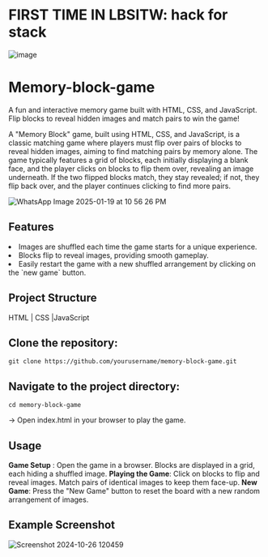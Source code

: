  # FIRST TIME IN LBSITW: hack for  stack

![image](https://github.com/user-attachments/assets/e109ba12-ee5b-46c4-ab40-c4ff385a9bad)




# Memory-block-game

A fun and interactive memory game built with HTML, CSS, and JavaScript. Flip blocks to reveal hidden images and match pairs to win the game!

A "Memory Block" game, built using HTML, CSS, and JavaScript, is a classic matching game where players must flip over pairs of blocks to reveal hidden images, aiming to find matching pairs by memory alone. The game typically features a grid of blocks, each initially displaying a blank face, and the player clicks on blocks to flip them over, revealing an image underneath. If the two flipped blocks match, they stay revealed; if not, they flip back over, and the player continues clicking to find more pairs.

![WhatsApp Image 2025-01-19 at 10 56 26 PM](https://github.com/user-attachments/assets/47e5c1f4-9100-4a9e-bf84-a85da665d11c)


## Features 
<li> Images are shuffled each time the game starts for a unique experience.</li>
<li> Blocks flip to reveal images, providing smooth gameplay.</li>
<li> Easily restart the game with a new shuffled arrangement by clicking on the `new game` button.</li>

## Project Structure
 HTML | CSS |JavaScript
 
## Clone the repository:

```
git clone https://github.com/yourusername/memory-block-game.git

```

## Navigate to the project directory:

```
cd memory-block-game

```
-> Open index.html in your browser to play the game.

## Usage
**Game Setup** : Open the game in a browser. Blocks are displayed in a grid, each hiding a shuffled image.
**Playing the Game**: Click on blocks to flip and reveal images. Match pairs of identical images to keep them face-up.
**New Game**: Press the "New Game" button to reset the board with a new random arrangement of images.

## Example Screenshot

![Screenshot 2024-10-26 120459](https://github.com/user-attachments/assets/b4fa8372-8ae9-4866-8008-1786953c2fd9)

